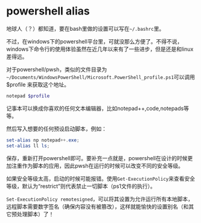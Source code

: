 # powershell alias

地球人（？）都知道，要在bash里做的设置可以写在`~/.bashrc`里。

不过，在windows下的powershell平台里，可就没那么方便了。不得不说，windows下命令行的使用体验虽然在近几年以来有了一些进步，但是还是和linux差得远。

对于powershell/pwsh，类似的文件目录为`~/Documents/WindowsPowerShell/Microsoft.PowerShell_profile.ps1`可以调用 $profile 来获取这个地址。

```powershell
notepad $profile
```

记事本可以换成你喜欢的任何文本编辑器，比如notepad++,code,notepads等等。

然后写入想要的任何预设启动脚本，例如：

```powershell
set-alias np notepad++.exe;
set-alias ll ls;
```

保存，重新打开powershell即可。要补充一点就是，powershell在设计的时候更加注重作为脚本的应用，因此pwsh在运行的时候可以改变不同的安全等级。

如果安全等级太高，启动的时候可能报错。使用`Get-ExecutionPolicy`来查看安全等级，默认为“restrict”则代表禁止一切脚本（ps1文件的执行）。

`Set-ExecutionPolicy remotesigned`，可以将其设置为允许运行所有本地脚本，远程脚本需要数字签名（确保内容没有被篡改），这样就能愉快的设置别名（和其它预处理脚本）了！
